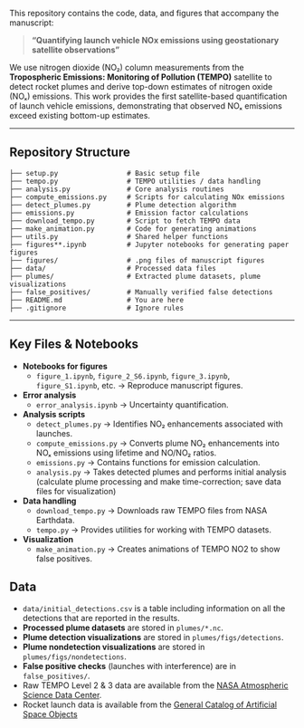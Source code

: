 This repository contains the code, data, and figures that accompany the manuscript:  

> **“Quantifying launch vehicle NOx emissions using geostationary satellite observations”**  

We use nitrogen dioxide (NO₂) column measurements from the **Tropospheric Emissions: Monitoring of Pollution (TEMPO)** satellite to detect rocket plumes and derive top-down estimates of nitrogen oxide (NOₓ) emissions. This work provides the first satellite-based quantification of launch vehicle emissions, demonstrating that observed NOₓ emissions exceed existing bottom-up estimates.  

---

## Repository Structure

```
├── setup.py                 # Basic setup file
├── tempo.py                 # TEMPO utilities / data handling
├── analysis.py              # Core analysis routines
├── compute_emissions.py     # Scripts for calculating NOx emissions
├── detect_plumes.py         # Plume detection algorithm
├── emissions.py             # Emission factor calculations
├── download_tempo.py        # Script to fetch TEMPO data
├── make_animation.py        # Code for generating animations
├── utils.py                 # Shared helper functions
├── figures**.ipynb          # Jupyter notebooks for generating paper figures
├── figures/                 # .png files of manuscript figures
├── data/                    # Processed data files
├── plumes/                  # Extracted plume datasets, plume visualizations
├── false_positives/         # Manually verified false detections
├── README.md                # You are here
├── .gitignore               # Ignore rules
```

---

## Key Files & Notebooks

- **Notebooks for figures**  
  - `figure_1.ipynb`, `figure_2_S6.ipynb`, `figure_3.ipynb`, `figure_S1.ipynb`, etc. → Reproduce manuscript figures.  
- **Error analysis**  
  - `error_analysis.ipynb` → Uncertainty quantification.  
- **Analysis scripts**  
  - `detect_plumes.py` → Identifies NO₂ enhancements associated with launches.  
  - `compute_emissions.py` → Converts plume NO₂ enhancements into NOₓ emissions using lifetime and NO/NO₂ ratios.  
  - `emissions.py` → Contains functions for emission calculation.  
  - `analysis.py` → Takes detected plumes and performs initial analysis (calculate plume processing and make time-correction; save data files for visualization)
- **Data handling**  
  - `download_tempo.py` → Downloads raw TEMPO files from NASA Earthdata.  
  - `tempo.py` → Provides utilities for working with TEMPO datasets.  
- **Visualization**  
  - `make_animation.py` → Creates animations of TEMPO NO2 to show false positives.

## Data
- `data/initial_detections.csv` is a table including information on all the detections that are reported in the results.
- **Processed plume datasets** are stored in `plumes/*.nc`.
- **Plume detection visualizations** are stored in `plumes/figs/detections`.  
- **Plume nondetection visualizations** are stored in `plumes/figs/nondetections`.  
- **False positive checks** (launches with interference) are in `false_positives/`.  
- Raw TEMPO Level 2 & 3 data are available from the [NASA Atmospheric Science Data Center](https://asdc.larc.nasa.gov/project/TEMPO).
- Rocket launch data is available from the [General Catalog of Artificial Space Objects](https://planet4589.org/space/gcat/)
